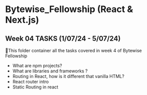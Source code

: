 # Bytewise_Fellowship (React & Next.js)
## Week 04 TASKS (1/07/24 - 5/07/24)

📌This folder container all the tasks covered in week 4 of Bytewise Fellowship

- What are npm projects?
- What are libraries and frameworks ?
- Routing in React, how is it different that vanilla HTML?
- React router intro
- Static Routing in react
